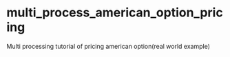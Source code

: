 # multi_process_american_option_pricing
Multi processing tutorial of pricing american option(real world example)
